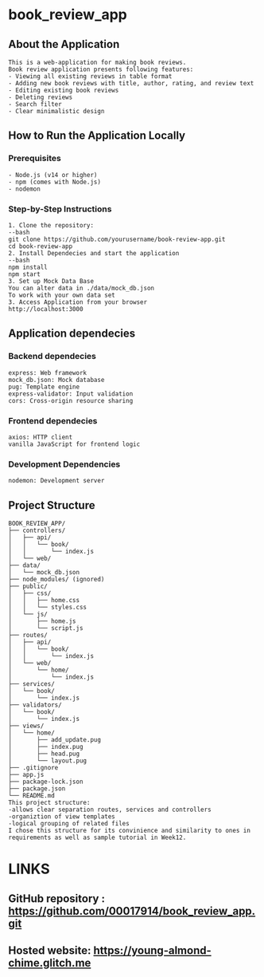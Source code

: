 # book_review_app

## About the Application
    This is a web-application for making book reviews.
    Book review application presents following features:
    - Viewing all existing reviews in table format
    - Adding new book reviews with title, author, rating, and review text
    - Editing existing book reviews
    - Deleting reviews
    - Search filter 
    - Clear minimalistic design

## How to Run the Application Locally

### Prerequisites
    - Node.js (v14 or higher)
    - npm (comes with Node.js)
    - nodemon

### Step-by-Step Instructions
    1. Clone the repository:
    --bash
    git clone https://github.com/yourusername/book-review-app.git
    cd book-review-app
    2. Install Dependecies and start the application
    --bash
    npm install
    npm start
    3. Set up Mock Data Base
    You can alter data in ./data/mock_db.json
    To work with your own data set
    3. Access Application from your browser 
    http://localhost:3000

## Application dependecies 

### Backend dependecies

    express: Web framework
    mock_db.json: Mock database 
    pug: Template engine
    express-validator: Input validation
    cors: Cross-origin resource sharing

### Frontend dependecies

    axios: HTTP client
    vanilla JavaScript for frontend logic

### Development Dependencies

    nodemon: Development server


## Project Structure 
    BOOK_REVIEW_APP/
    ├── controllers/
    │   ├── api/
    │   │   └── book/
    │   │       └── index.js
    │   └── web/
    ├── data/
    │   └── mock_db.json
    ├── node_modules/ (ignored)
    ├── public/
    │   ├── css/
    │   │   ├── home.css
    │   │   └── styles.css
    │   └── js/
    │       ├── home.js
    │       └── script.js
    ├── routes/
    │   ├── api/
    │   │   └── book/
    │   │       └── index.js
    │   └── web/
    │       └── home/
    │           └── index.js
    ├── services/
    │   └── book/
    │       └── index.js
    ├── validators/
    │   └── book/
    │       └── index.js
    ├── views/
    │   └── home/
    │       ├── add_update.pug
    │       ├── index.pug
    │       ├── head.pug
    │       └── layout.pug
    ├── .gitignore
    ├── app.js
    ├── package-lock.json
    ├── package.json
    └── README.md
    This project structure:
    -allows clear separation routes, services and controllers
    -organiztion of view templates
    -logical grouping of related files
    I chose this structure for its convinience and similarity to ones in requirements as well as sample tutorial in Week12.

# LINKS
## GitHub repository : https://github.com/00017914/book_review_app.git
## Hosted website: https://young-almond-chime.glitch.me

                            
